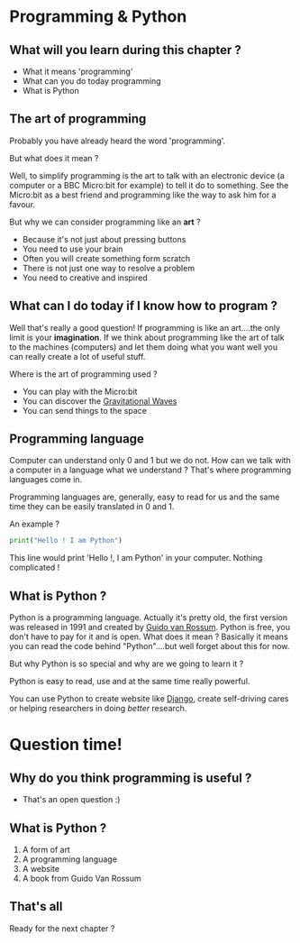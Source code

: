# Programming & Python

## What will you learn during this chapter ?

* What it means 'programming'
* What can you do today programming
* What is Python

## The art of programming
Probably you have already heard the word 'programming'.

But what does it mean ?

Well, to simplify programming is the art to talk with an electronic device (a computer or a BBC Micro:bit for example)
to tell it do to something.
See the Micro:bit as a best friend and programming like the way to ask him for a favour.

But why we can consider programming like an __art__ ?

* Because it's not just about pressing buttons
* You need to use your brain
* Often you will create something form scratch
* There is not just one way to resolve a problem
* You need to creative and inspired


## What can I do today if I know how to program ?

Well that's really a good question!
If programming is like an art....the only limit is your __imagination__.
If we think about programming like the art of talk to the machines (computers) and let them doing what you want
well you can really create a lot of useful stuff.

Where is the art of programming used ?

* You can play with the Micro:bit
* You can discover the [Gravitational Waves](https://www.reddit.com/r/IAmA/comments/45g8qu/we_are_the_ligo_scientific_collaboration_and_we/ "Gravitational Waves")
* You can send things to the space

## Programming language
Computer can understand only 0 and 1 but we do not.
How can we talk with a computer in a language what we understand ?
That's where programming languages come in.

Programming languages are, generally, easy to read for us and the same time they can be easily translated in 0 and 1.

An example ?

```python
print("Hello ! I am Python")
```
This line would print 'Hello !, I am Python' in your computer.
Nothing complicated !

## What is Python ?
Python is a programming language.
Actually it's pretty old, the first version was released in 1991 and created by [Guido van Rossum](https://en.wikipedia.org/wiki/Guido_van_Rossum "Guido Van Rossum"). 
Python is free, you don't have to pay for it and is open.
What does it mean ?
Basically it means you can read the code behind "Python"....but well forget about this for now.

But why Python is so special and why are we going to learn it ?

Python is easy to read, use and at the same time really powerful.

You can use Python to create website like [Django](https://www.djangoproject.com/ "Django Web Framework"), create self-driving cares or helping researchers in doing _better_ research.


# Question time!

## Why do you think programming is useful ?

* That's an open question :)

## What is Python ?

1. A form of art
2. A programming language
3. A website
4. A book from Guido Van Rossum

## That's all

Ready for the next chapter ?
